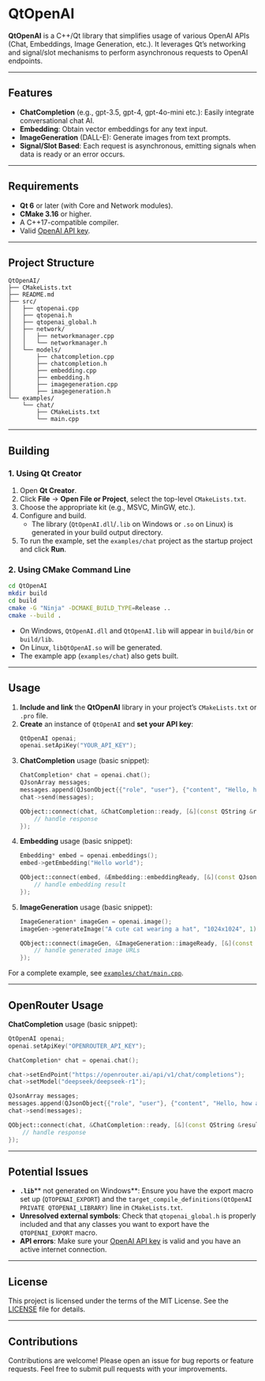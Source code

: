 # QtOpenAI

**QtOpenAI** is a C++/Qt library that simplifies usage of various OpenAI APIs (Chat, Embeddings, Image Generation, etc.). It leverages Qt’s networking and signal/slot mechanisms to perform asynchronous requests to OpenAI endpoints.

---

## Features

- **ChatCompletion** (e.g., gpt-3.5, gpt-4, gpt-4o-mini etc.): Easily integrate conversational chat AI.
- **Embedding**: Obtain vector embeddings for any text input.
- **ImageGeneration** (DALL-E): Generate images from text prompts.
- **Signal/Slot Based**: Each request is asynchronous, emitting signals when data is ready or an error occurs.

---

## Requirements

- **Qt 6** or later (with Core and Network modules).
- **CMake 3.16** or higher.
- A C++17-compatible compiler.
- Valid [OpenAI API key](https://platform.openai.com/account/api-keys).

---

## Project Structure

```
QtOpenAI/
├── CMakeLists.txt
├── README.md
├── src/
│   ├── qtopenai.cpp
│   ├── qtopenai.h
│   ├── qtopenai_global.h
│   ├── network/
│   │   ├── networkmanager.cpp
│   │   └── networkmanager.h
│   └── models/
│       ├── chatcompletion.cpp
│       ├── chatcompletion.h
│       ├── embedding.cpp
│       ├── embedding.h
│       ├── imagegeneration.cpp
│       ├── imagegeneration.h
└── examples/
    └── chat/
        ├── CMakeLists.txt
        └── main.cpp
```

---

## Building

### 1. Using Qt Creator

1. Open **Qt Creator**.
2. Click **File** → **Open File or Project**, select the top-level `CMakeLists.txt`.
3. Choose the appropriate kit (e.g., MSVC, MinGW, etc.).
4. Configure and build.
   - The library (`QtOpenAI.dll`/`.lib` on Windows or `.so` on Linux) is generated in your build output directory.
5. To run the example, set the `examples/chat` project as the startup project and click **Run**.

### 2. Using CMake Command Line

```bash
cd QtOpenAI
mkdir build
cd build
cmake -G "Ninja" -DCMAKE_BUILD_TYPE=Release ..
cmake --build .
```

- On Windows, `QtOpenAI.dll` and `QtOpenAI.lib` will appear in `build/bin` or `build/lib`.
- On Linux, `libQtOpenAI.so` will be generated.
- The example app (`examples/chat`) also gets built.

---

## Usage

1. **Include and link** the **QtOpenAI** library in your project’s `CMakeLists.txt` or `.pro` file.
2. **Create** an instance of `QtOpenAI` and **set your API key**:
   ```cpp
   QtOpenAI openai;
   openai.setApiKey("YOUR_API_KEY");
   ```
3. **ChatCompletion** usage (basic snippet):
   ```cpp
   ChatCompletion* chat = openai.chat();
   QJsonArray messages;
   messages.append(QJsonObject{{"role", "user"}, {"content", "Hello, how are you?"}});
   chat->send(messages);

   QObject::connect(chat, &ChatCompletion::ready, [&](const QString &result) {
       // handle response
   });
   ```
4. **Embedding** usage (basic snippet):
   ```cpp
   Embedding* embed = openai.embeddings();
   embed->getEmbedding("Hello world");

   QObject::connect(embed, &Embedding::embeddingReady, [&](const QJsonArray &emb) {
       // handle embedding result
   });
   ```
5. **ImageGeneration** usage (basic snippet):
   ```cpp
   ImageGeneration* imageGen = openai.image();
   imageGen->generateImage("A cute cat wearing a hat", "1024x1024", 1);

   QObject::connect(imageGen, &ImageGeneration::imageReady, [&](const QList<QUrl> &urls) {
       // handle generated image URLs
   });
   ```

For a complete example, see [`examples/chat/main.cpp`](examples/chat/main.cpp).

---

## OpenRouter Usage

**ChatCompletion** usage (basic snippet):
   ```cpp
   QtOpenAI openai;
   openai.setApiKey("OPENROUTER_API_KEY");

   ChatCompletion* chat = openai.chat();

   chat->setEndPoint("https://openrouter.ai/api/v1/chat/completions");
   chat->setModel("deepseek/deepseek-r1");

   QJsonArray messages;
   messages.append(QJsonObject{{"role", "user"}, {"content", "Hello, how are you?"}});
   chat->send(messages);

   QObject::connect(chat, &ChatCompletion::ready, [&](const QString &result) {
       // handle response
   });
   ```

---

## Potential Issues

- **`.lib`**** not generated on Windows**: Ensure you have the export macro set up (`QTOPENAI_EXPORT`) and the `target_compile_definitions(QtOpenAI PRIVATE QTOPENAI_LIBRARY)` line in `CMakeLists.txt`.
- **Unresolved external symbols**: Check that `qtopenai_global.h` is properly included and that any classes you want to export have the `QTOPENAI_EXPORT` macro.
- **API errors**: Make sure your [OpenAI API key](https://platform.openai.com/account/api-keys) is valid and you have an active internet connection.

---

## License

This project is licensed under the terms of the MIT License. See the [LICENSE](LICENSE) file for details.

---

## Contributions

Contributions are welcome! Please open an issue for bug reports or feature requests. Feel free to submit pull requests with your improvements.

